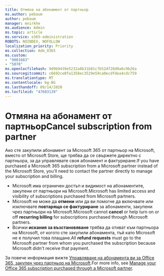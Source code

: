 ```yaml
---
title: Отмяна на абонамент от партньор
ms.author: pebaum
author: pebaum
manager: mnirkhe
ms.audience: Admin
ms.topic: article
ms.service: o365-administration
ROBOTS: NOINDEX, NOFOLLOW
localization_priority: Priority
ms.collection: Adm_O365
ms.custom:
- "9001683"
- "5078"
ms.openlocfilehash: 9d9b9439e5232a8b31b81c7b52df28d9a6c9b26a
ms.sourcegitcommit: c6692ce0fa1358ec3529e59ca0ecdfdea4cdc759
ms.translationtype: MT
ms.contentlocale: bg-BG
ms.lasthandoff: 09/14/2020
ms.locfileid: "47683139"
---
```

# <a name="cancel-subscription-from-partner"></a><span data-ttu-id="1dcd0-102">Отмяна на абонамент от партньор</span><span class="sxs-lookup"><span data-stu-id="1dcd0-102">Cancel subscription from partner</span></span>

<span data-ttu-id="1dcd0-103">Ако сте закупили абонамент за Microsoft 365 от партньор на Microsoft, вместо от Microsoft Store, ще трябва да се свържете директно с партньора, за да управлявате своя абонамент и фактуриране.</span><span class="sxs-lookup"><span data-stu-id="1dcd0-103">If you have purchased a Microsoft 365 subscription from a Microsoft partner instead of the Microsoft Store, you'll need to contact the partner directly to manage your subscription and billing.</span></span>

- <span data-ttu-id="1dcd0-104">Microsoft има ограничен достъп и видимост на абонаментите, закупени от партньори на Microsoft.</span><span class="sxs-lookup"><span data-stu-id="1dcd0-104">Microsoft has limited access and visibility of subscriptions purchased from Microsoft partners.</span></span> 
- <span data-ttu-id="1dcd0-105">Microsoft не може да **отмени** или да ви помогне да включвате или изключвате **повтарящо се фактуриране** за абонаменти, закупени чрез партньори на Microsoft.</span><span class="sxs-lookup"><span data-stu-id="1dcd0-105">Microsoft cannot **cancel** or help turn on or off **recurring billing** for subscriptions purchased through Microsoft partners.</span></span> 
- <span data-ttu-id="1dcd0-106">Всички **искания за възстановяване** трябва да отиват към партньора на Microsoft, от когото сте закупили абонамента, тъй като Microsoft не е получил това плащане.</span><span class="sxs-lookup"><span data-stu-id="1dcd0-106">All **refund requests** must go to the Microsoft partner from whom you purchased the subscription because Microsoft didn't receive that payment.</span></span> 

<span data-ttu-id="1dcd0-107">За повече информация вижте [Управляване на абонамента ви за Office 365, закупен чрез партньор на Microsoft](https://support.microsoft.com/help/4230739/microsoft-account-manage-office-365-subscription-from-third-party).</span><span class="sxs-lookup"><span data-stu-id="1dcd0-107">For more info, see [Manage your Office 365 subscription purchased through a Microsoft partner](https://support.microsoft.com/help/4230739/microsoft-account-manage-office-365-subscription-from-third-party).</span></span> 
